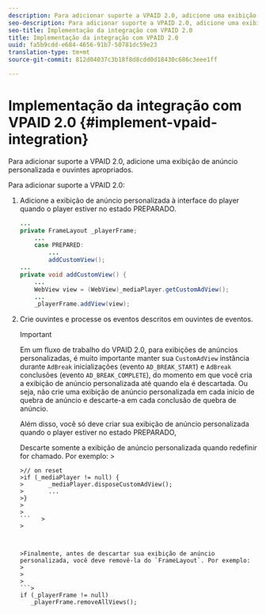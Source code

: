 ```yaml
---
description: Para adicionar suporte a VPAID 2.0, adicione uma exibição de anúncio personalizada e ouvintes apropriados.
seo-description: Para adicionar suporte a VPAID 2.0, adicione uma exibição de anúncio personalizada e ouvintes apropriados.
seo-title: Implementação da integração com VPAID 2.0
title: Implementação da integração com VPAID 2.0
uuid: fa5b9cdd-e684-4656-91b7-50781dc59e23
translation-type: tm+mt
source-git-commit: 812d04037c3b18f8d8cdd0d18430c686c3eee1ff

---
```



# Implementação da integração com VPAID 2.0 {#implement-vpaid-integration}

Para adicionar suporte a VPAID 2.0, adicione uma exibição de anúncio personalizada e ouvintes apropriados.

Para adicionar suporte a VPAID 2.0:

1. Adicione a exibição de anúncio personalizada à interface do player quando o player estiver no estado PREPARADO.

   ```java
   ... 
   private FrameLayout _playerFrame; 
       ... 
       case PREPARED: 
           ... 
           addCustomView(); 
   ... 
   private void addCustomView() { 
       ... 
       WebView view = (WebView)_mediaPlayer.getCustomAdView(); 
       ... 
       _playerFrame.addView(view);
   ```

1. Crie ouvintes e processe os eventos descritos em ouvintes de eventos.

   >[!IMPORTANT]
   >
   >Em um fluxo de trabalho do VPAID 2.0, para exibições de anúncios personalizadas, é muito importante manter sua `CustomAdView` instância durante `AdBreak` inicializações (evento `AD_BREAK_START`) e `AdBreak` conclusões (evento `AD_BREAK_COMPLETE`), do momento em que você cria a exibição de anúncio personalizada até quando ela é descartada. Ou seja, não crie uma exibição de anúncio personalizada em cada início de quebra de anúncio e descarte-a em cada conclusão de quebra de anúncio.
   >
   >
   >Além disso, você só deve criar sua exibição de anúncio personalizada quando o player estiver no estado PREPARADO,
   >
   >
   >Descarte somente a exibição de anúncio personalizada quando redefinir for chamado. Por exemplo:    >
   >
   >
   ```>
   >// on reset 
   >if (_mediaPlayer != null) { 
   >       _mediaPlayer.disposeCustomAdView(); 
   >       ... 
   >} 
   >
   >
   ```   >
   >



   >Finalmente, antes de descartar sua exibição de anúncio personalizada, você deve removê-la do `FrameLayout`. Por exemplo:    >
   >
   >
   ```>
   if (_playerFrame != null) 
      _playerFrame.removeAllViews(); 
   ```
